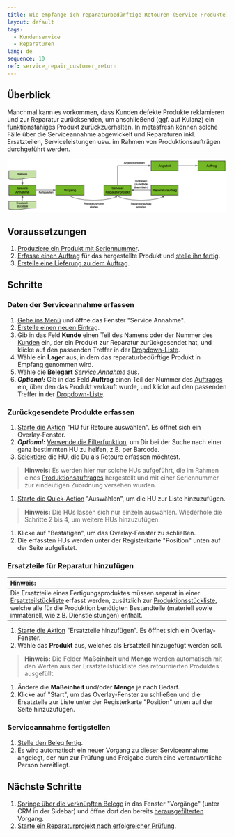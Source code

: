 ```yaml
---
title: Wie empfange ich re­pa­ra­tur­be­dürf­tige Retouren (Service-Produkte)?
layout: default
tags:
  - Kun­den­ser­vice
  - Reparaturen
lang: de
sequence: 10
ref: service_repair_customer_return
---
```


## Überblick
Manchmal kann es vorkommen, dass Kunden defekte Produkte reklamieren und zur Reparatur zurücksenden, um anschließend (ggf. auf Kulanz) ein funktionsfähiges Produkt zurückzuerhalten. In metasfresh können solche Fälle über die Serviceannahme abgewickelt und Reparaturen inkl. Ersatzteilen, Serviceleistungen usw. im Rahmen von Produktionsaufträgen durchgeführt werden.

<kbd><img src="assets/Service Annahme bis Angebot (Reparaturprozess).png" alt="Abb.: Serviceannahme bis Angebot (Reparaturprozess)"></kbd>

## Voraussetzungen
1. [Produziere ein Produkt mit Seriennummer](ProduktionFertigstellung).
1. [Erfasse einen Auftrag](Auftrag_erfassen) für das hergestellte Produkt und [stelle ihn fertig](BelegverarbeitungFertigstellen).
1. [Erstelle eine Lieferung zu dem Auftrag](Zu_Auftrag_Lieferschein_erstellen).

## Schritte

### Daten der Serviceannahme erfassen
1. [Gehe ins Menü](Menu) und öffne das Fenster "Service Annahme".
1. [Erstelle einen neuen Eintrag](Neuer_Datensatz_Fenster_Webui).
1. Gib in das Feld **Kunde** einen Teil des Namens oder der Nummer des [Kunden](Neuer_Geschaeftspartner_Kunde) ein, der ein Produkt zur Reparatur zurückgesendet hat, und klicke auf den passenden Treffer in der <a href="Keyboard_Shortcuts_Liste#dropdown" title="Dynamisches Suchfeld (Autocomplete)">Dropdown-Liste</a>.
1. Wähle ein **Lager** aus, in dem das re­pa­ra­tur­be­dürf­tige Produkt in Empfang genommen wird.
1. Wähle die **Belegart** [*Service Annahme*](Belegart_Service_Annahme) aus.
1. ***Optional:*** Gib in das Feld **Auftrag** einen Teil der Nummer des [Auftrages](Auftrag_erfassen) ein, über den das Produkt verkauft wurde, und klicke auf den passenden Treffer in der <a href="Keyboard_Shortcuts_Liste#dropdown" title="Dynamisches Suchfeld (Autocomplete)">Dropdown-Liste</a>.

### Zurückgesendete Produkte erfassen
1. [Starte die Aktion](AktionStarten#aktionsmenue) "HU für Retoure auswählen". Es öffnet sich ein Overlay-Fenster.
1. ***Optional:*** [Verwende die Filterfunktion](Filterfunktion), um Dir bei der Suche nach einer ganz bestimmten HU zu helfen, z.B. per Barcode.
1. [Selektiere](AuswahlBelege) die HU, die Du als Retoure erfassen möchtest.
 >**Hinweis:** Es werden hier nur solche HUs aufgeführt, die im Rahmen eines [Produktionsauftrages](NeuerProduktionsauftrag) hergestellt und mit einer Seriennummer zur eindeutigen Zuordnung versehen wurden.

1. [Starte die Quick-Action](AktionStarten#quick-actions) "Auswählen", um die HU zur Liste hinzuzufügen.
 >**Hinweis:** Die HUs lassen sich nur einzeln auswählen. Wiederhole die Schritte 2 bis 4, um weitere HUs hinzuzufügen.

1. Klicke auf "Bestätigen", um das Overlay-Fenster zu schließen.
1. Die erfassten HUs werden unter der Registerkarte "Position" unten auf der Seite aufgelistet.

### Ersatzteile für Reparatur hinzufügen

| **Hinweis:** |
| :--- |
| Die Ersatzteile eines Fertigungsproduktes müssen separat in einer <a href="Stueckliste_erstellen#ersatzteilstueckliste" title="Ersatzteilstückliste erstellen">Ersatzteilstückliste</a> erfasst werden, zusätzlich zur [Produktionsstückliste](Stueckliste_erstellen), welche alle für die Produktion benötigten Bestandteile (materiell sowie immateriell, wie z.B. Dienstleistungen) enthält. |

1. [Starte die Aktion](AktionStarten#aktionsmenue) "Ersatzteile hinzufügen". Es öffnet sich ein Overlay-Fenster.
1. Wähle das **Produkt** aus, welches als Ersatzteil hinzugefügt werden soll.
 >**Hinweis:** Die Felder **Maßeinheit** und **Menge** werden automatisch mit den Werten aus der Ersatzteilstückliste des retournierten Produktes ausgefüllt.

1. Ändere die **Maßeinheit** und/oder **Menge** je nach Bedarf.
1. Klicke auf "Start", um das Overlay-Fenster zu schließen und die Ersatzteile zur Liste unter der Registerkarte "Position" unten auf der Seite hinzuzufügen.

### Serviceannahme fertigstellen
1. [Stelle den Beleg fertig](BelegverarbeitungFertigstellen).
1. Es wird automatisch ein neuer Vorgang zu dieser Serviceannahme angelegt, der nun zur Prüfung und Freigabe durch eine verantwortliche Person bereitliegt.

## Nächste Schritte
1. [Springe über die verknüpften Belege](SpringezuBelegen) in das Fenster "Vorgänge" (unter CRM in der Sidebar) und öffne dort den bereits [herausgefilterten](Filterfunktion) Vorgang.
1. [Starte ein Reparaturprojekt nach erfolgreicher Prüfung](Reparaturprojekt_starten).
